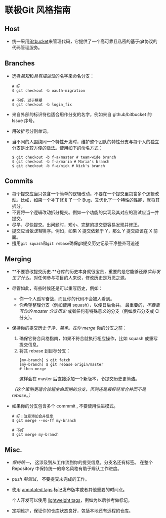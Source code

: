 # 联极Git 风格指南

## Host

* 统一采用[Bitbucket](https://bitbucket.org)来管理代码，它提供了一个高可靠且私密的基于git协议的代码管理服务。 

## Branches

* 选择*简短*和*具有描述性*的名字来命名分支：

  ```shell
  # 好
  $ git checkout -b oauth-migration

  # 不好，过于模糊
  $ git checkout -b login_fix
  ```

* 来自外部的标识符也适合用作分支的名字，例如来自 github/bitbucket 的 Issue 序号。

* 用破折号分割单词。

* 当不同的人围绕同一个特性开发时，维护整个团队的特性分支与每个人的独立分支是比较方便的做法。使用如下的命名方式：

  ```shell
  $ git checkout -b f-a/master # team-wide branch
  $ git checkout -b f-a/maria # Maria's branch
  $ git checkout -b f-a/nick # Nick's branch
  ```


## Commits

* 每个提交应当只包含一个简单的逻辑改动，不要在一个提交里包含多个逻辑改动。比如，如果一个补丁修复了一个 Bug，又优化了一个特性的性能，就将其拆分。
* 不要将一个逻辑改动拆分提交。例如一个功能的实现及其对应的测试应当一并提交。
* 尽早、尽快提交。出问题时，短小、完整的提交更容易发现并修正。
* 提交应当依*逻辑*排序。例如，如果 X 提交依赖于 Y，那么 Y 提交应该在 X 前面。
* 擅用`git squash`和`git rebase`确保git提交历史记录干净整齐可追述

## Merging

* **不要篡改提交历史.**仓库的历史本身就很宝贵，重要的是它能够还原*实际发生了什么*。对任何参与项目的人来说，修改历史是万恶之源。
* 尽管如此，有些时候还是可以重写历史，例如：
  * 你一个人孤军奋战，而且你的代码不会被人看到。
  * 你希望整理分支（例如使用 squash），以便日后合并。
    最重要的，*不要重写你的 master 分支历史* 或者任何有特殊意义的分支（例如发布分支或 CI 分支）。
* 保持你的提交历史*干净*、*简单*。*在你 merge* 你的分支之前：
  1. 确保它符合风格指南，如果不符合就执行相应操作，比如 squash 或重写提交信息。
  2. 将其 rebase 到目标分支：
     ```shell
     [my-branch] $ git fetch
     [my-branch] $ git rebase origin/master
     # then merge
     ```
     这样会在 master 后直接添加一个新版本，令提交历史更简洁。

  *（这个策略更适合较短生命周期的分支，否则还是最好经常合并而不是 rebase。）*

* 如果你的分支包含多个 commmit , 不要使用快进模式。
  ```shell
  # 好；注意添加合并信息
  $ git merge --no-ff my-branch

  # 不好
  $ git merge my-branch
  ```

## Misc.

* *保持统一*， 这涉及到从工作流到你的提交信息，分支名还有标签。 在整个 Repository 中保持统一的命名风格有助于辨认工作进度。
* *push 前测试*， 不要提交未完成的工作。
* 使用 [annotated tags](http://git-scm.com/book/en/v2/Git-Basics-Tagging#Annotated-Tags) 标记发布版本或者其他重要的时间点。

  个人开发可以使用 [lightweight tags](http://git-scm.com/book/en/v2/Git-Basics-Tagging#Lightweight-Tags)，例如为以后参考做标记。
* 定期维护，保证你的仓库状态良好，包括本地还有远程的仓库。


